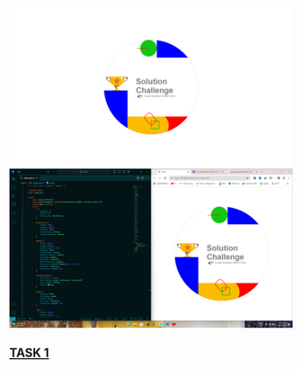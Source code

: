 ![Alt text](<Screenshot (211).png>)
![Alt text](<Screenshot (212).png>)
## [TASK 1](https://keshavabhishek.github.io/GDSC_CSS/)